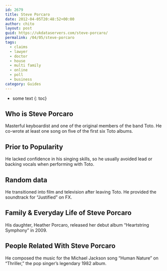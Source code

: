 ```yaml
---
id: 2679
title: Steve Porcaro
date: 2012-04-05T20:48:52+00:00
author: chito
layout: post
guid: https://ukdataservers.com/steve-porcaro/
permalink: /04/05/steve-porcaro
tags:
  - claims
  - lawyer
  - doctor
  - house
  - multi family
  - online
  - poll
  - business
category: Guides
---
```


* some text
{: toc}
          
          
## Who is  Steve Porcaro
                  
                  
                  
Masterful keyboardist and one of the original members of the band Toto. He co-wrote at least one song on five of the first six Toto albums.
                  
                
                
                
## Prior to Popularity 
                  
                  
                  
He lacked confidence in his singing skills, so he usually avoided lead or backing vocals when performing with Toto.
                  
                
                
                
## Random data 
                  
                  
                  
He transitioned into film and television after leaving Toto. He provided the soundtrack for &#8220;Justified&#8221; on FX.
                  
                
                
                
## Family & Everyday Life of Steve Porcaro
                  
                  
                  
His daughter, Heather Porcaro, released her debut album &#8220;Heartstring Symphony&#8221; in 2009.
                  
                
                
                
## People Related With  Steve Porcaro
                  
                  
                  
He composed the music for the Michael Jackson song &#8220;Human Nature&#8221; on &#8220;Thriller,&#8221; the pop singer&#8217;s legendary 1982 album.
                  
                
              
            
          
          
          
    
    
  
